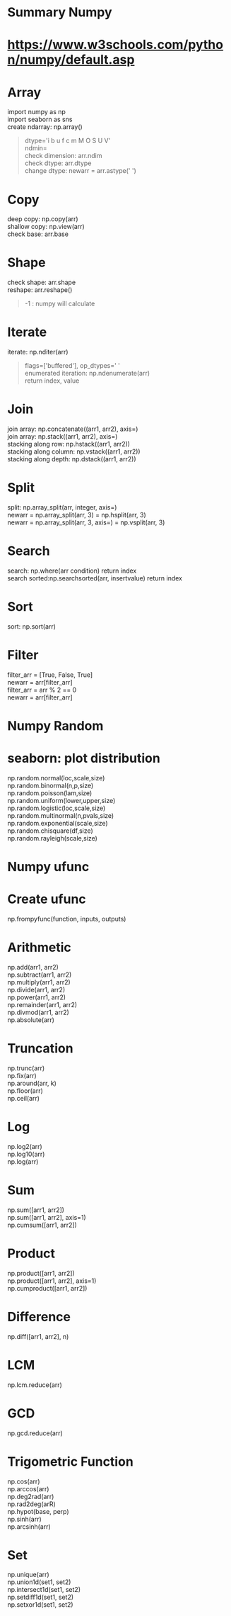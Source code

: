 # Summary Numpy  
# https://www.w3schools.com/python/numpy/default.asp  
# Array  
import numpy as np  
import seaborn as sns  
create ndarray: np.array()  
> dtype='i b u f c m M O S U V'  
> ndmin=  
check dimension: arr.ndim  
check dtype: arr.dtype  
change dtype: newarr = arr.astype(' ')  
# Copy  
deep copy: np.copy(arr)  
shallow copy: np.view(arr)  
check base: arr.base  
# Shape
check shape: arr.shape  
reshape: arr.reshape()  
> -1 : numpy will calculate  
# Iterate
iterate: np.nditer(arr)  
> flags=['buffered'], op_dtypes=' '  
enumerated iteration: np.ndenumerate(arr)  
> return index, value  
# Join
join array: np.concatenate((arr1, arr2), axis=)  
join array: np.stack((arr1, arr2), axis=)  
stacking along row: np.hstack((arr1, arr2))  
stacking along column: np.vstack((arr1, arr2))  
stacking along depth: np.dstack((arr1, arr2))  
# Split
split: np.array_split(arr, integer, axis=)  
newarr = np.array_split(arr, 3) = np.hsplit(arr, 3)  
newarr = np.array_split(arr, 3, axis=) = np.vsplit(arr, 3)  
# Search
search: np.where(arr condition) return index  
search sorted:np.searchsorted(arr, insertvalue) return index  
# Sort
sort: np.sort(arr)  
# Filter
filter_arr = [True, False, True]  
newarr = arr[filter_arr]  
filter_arr = arr % 2 == 0  
newarr = arr[filter_arr]  
# Numpy Random
# seaborn: plot distribution
np.random.normal(loc,scale,size)  
np.random.binormal(n,p,size)  
np.random.poisson(lam,size)  
np.random.uniform(lower,upper,size)  
np.random.logistic(loc,scale,size)  
np.random.multinormal(n,pvals,size)  
np.random.exponential(scale,size)  
np.random.chisquare(df,size)  
np.random.rayleigh(scale,size)  
# Numpy ufunc
# Create ufunc
np.frompyfunc(function, inputs, outputs)  
# Arithmetic
np.add(arr1, arr2)  
np.subtract(arr1, arr2)  
np.multiply(arr1, arr2)  
np.divide(arr1, arr2)  
np.power(arr1, arr2)  
np.remainder(arr1, arr2)  
np.divmod(arr1, arr2)  
np.absolute(arr)  
# Truncation
np.trunc(arr)  
np.fix(arr)  
np.around(arr, k)  
np.floor(arr)  
np.ceil(arr)  
# Log
np.log2(arr)  
np.log10(arr)  
np.log(arr)  
# Sum
np.sum([arr1, arr2])  
np.sum([arr1, arr2], axis=1)  
np.cumsum([arr1, arr2])  
# Product
np.product([arr1, arr2])  
np.product([arr1, arr2], axis=1)  
np.cumproduct([arr1, arr2])  
# Difference
np.diff([arr1, arr2], n)  
# LCM
np.lcm.reduce(arr)  
# GCD
np.gcd.reduce(arr)  
# Trigometric Function
np.cos(arr)  
np.arccos(arr)  
np.deg2rad(arr)  
np.rad2deg(arR)  
np.hypot(base, perp)  
np.sinh(arr)  
np.arcsinh(arr)  
# Set
np.unique(arr)  
np.union1d(set1, set2)  
np.intersect1d(set1, set2)  
np.setdiff1d(set1, set2)  
np.setxor1d(set1, set2)  